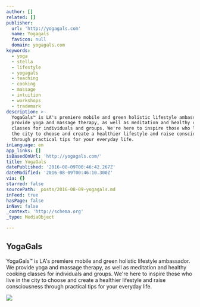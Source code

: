 ```yaml
---
author: []
related: []
publisher:
  url: 'http://yogagals.com'
  name: Yogagals
  favicon: null
  domain: yogagals.com
keywords:
  - yoga
  - stella
  - lifestyle
  - yogagals
  - teaching
  - cooking
  - massage
  - intuition
  - workshops
  - trademark
description: >-
  YogaGals™ is LA's premiere mobile and green holistic lifestyle ambassador. We
  provide yoga and massage therapy, as well as meditation and healthy cooking
  classes for individuals and groups. We're here to inspire those who live in
  the city to choose and create a healthier lifestyle and raise consciousness
  through practical tips for your everyday life.
inLanguage: en
app_links: []
isBasedOnUrl: 'http://yogagals.com/'
title: YogaGals
datePublished: '2016-08-09T00:46:42.267Z'
dateModified: '2016-08-09T00:46:10.300Z'
via: {}
starred: false
sourcePath: _posts/2016-08-09-yogagals.md
inFeed: true
hasPage: false
inNav: false
_context: 'http://schema.org'
_type: MediaObject

---
```

<article style=""><h1>YogaGals</h1><p>YogaGals™ is LA's premiere mobile and green holistic lifestyle ambassador. We provide yoga and massage therapy, as well as meditation and healthy cooking classes for individuals and groups. We're here to inspire those who live in the city to choose and create a healthier lifestyle and raise consciousness through practical tips for your everyday life.</p><img src="http://yogagals.com/wp-content/uploads/2012/01/pv-sunset-pool-171x171.jpg" /></article>